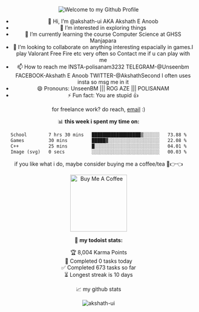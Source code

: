 <!-- "Hero" Header -->
<div align="center">
  <img src="https://github.com/BrunnerLivio/brunnerlivio/blob/master/images/welcome.png?raw=true" style="max-width: 100%;" alt="Welcome to my Github Profile" />

  
 - 👋 Hi, I’m @akshath-ui AKA Akshath E Anoob
- 👀 I’m interested in exploring things 
- 🌱 I’m currently learning the course Computer Science at GHSS Manjapara
- 💞️ I’m looking to collaborate on anything interesting espacially in games.I play Valorant Free Fire etc very often so Contact me if u can play with me
- 📫 How to reach me INSTA-polisanam3232 TELEGRAM-@Unseenbm FACEBOOK-Akshath E Anoob TWITTER-@AkshathSecond I often uses insta so msg me in it 
- 😄 Pronouns: UnseenBM  |||  ROG AZE  |||  POLISANAM
- ⚡ Fun fact: You are stupid 👍
<!---
akshath-ui/akshath-ui is a ✨ special ✨ repository because its `README.md` (this file) appears on your GitHub profile.
You can click the Preview link to take a look at your changes.
--->
for freelance work? do reach, [email](mailto:akshatheanoob@gmail.com) :)

📊 **this week i spent my time on:**
<!--START_SECTION:waka-->

```txt
School        7 hrs 30 mins   ██████████████████▒░░░░░░   73.88 %
Games         30 mins         █████▓░░░░░░░░░░░░░░░░░░░   22.08 %
C++           25 mins         █░░░░░░░░░░░░░░░░░░░░░░░░   04.01 %
Image (svg)   0 secs          ░░░░░░░░░░░░░░░░░░░░░░░░░   00.03 %
```

<!--END_SECTION:waka-->

if you like what i do, maybe consider buying me a coffee/tea 🥺👉👈

<a href="https://www.buymeacoffee.com/akshath" target="_blank"><img src="https://cdn.buymeacoffee.com/buttons/v2/default-red.png" alt="Buy Me A Coffee" width="150" ></a>

🚧 **my todoist stats:**
<!-- TODO-IST:START -->
🏆  8,004 Karma Points           
🌸  Completed 0 tasks today           
✅  Completed 673 tasks so far           
⏳  Longest streak is 10 days
<!-- TODO-IST:END -->


📈 my github stats

<p align="center"> <img src="https://github-readme-stats.vercel.app/api?username=akshath-ui&show_icons=true&theme=gotham" alt="akshath-ui" />
